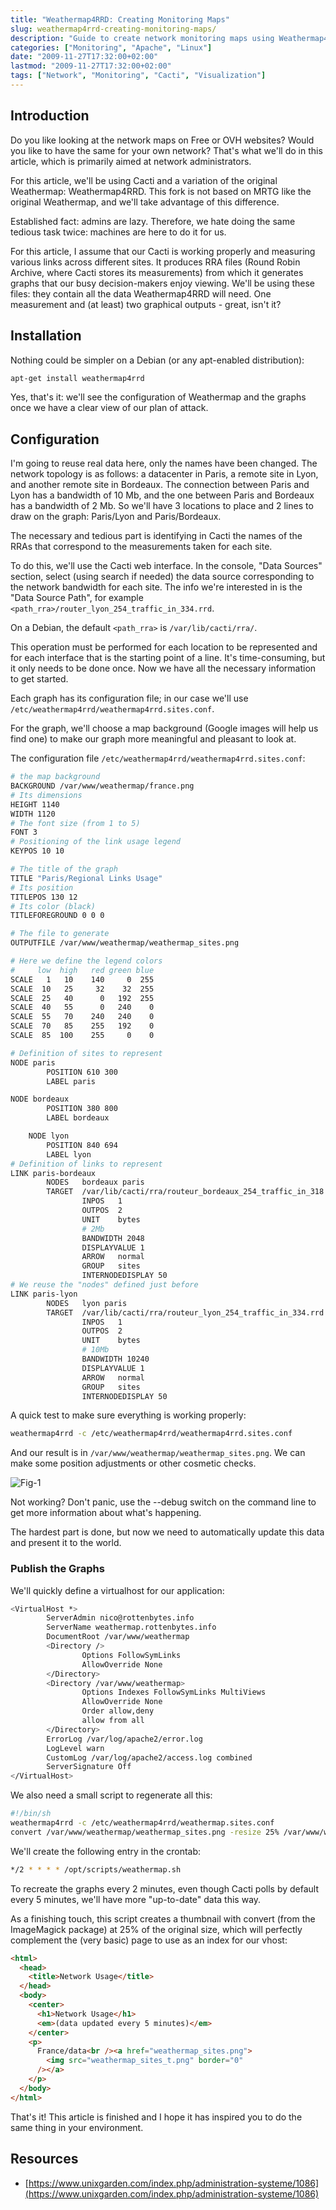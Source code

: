 ```yaml
---
title: "Weathermap4RRD: Creating Monitoring Maps"
slug: weathermap4rrd-creating-monitoring-maps/
description: "Guide to create network monitoring maps using Weathermap4RRD and Cacti"
categories: ["Monitoring", "Apache", "Linux"]
date: "2009-11-27T17:32:00+02:00"
lastmod: "2009-11-27T17:32:00+02:00"
tags: ["Network", "Monitoring", "Cacti", "Visualization"]
---
```


## Introduction

Do you like looking at the network maps on Free or OVH websites? Would you like to have the same for your own network? That's what we'll do in this article, which is primarily aimed at network administrators.

For this article, we'll be using Cacti and a variation of the original Weathermap: Weathermap4RRD. This fork is not based on MRTG like the original Weathermap, and we'll take advantage of this difference.

Established fact: admins are lazy. Therefore, we hate doing the same tedious task twice: machines are here to do it for us.

For this article, I assume that our Cacti is working properly and measuring various links across different sites. It produces RRA files (Round Robin Archive, where Cacti stores its measurements) from which it generates graphs that our busy decision-makers enjoy viewing. We'll be using these files: they contain all the data Weathermap4RRD will need. One measurement and (at least) two graphical outputs - great, isn't it?

## Installation

Nothing could be simpler on a Debian (or any apt-enabled distribution):

```bash
apt-get install weathermap4rrd
```

Yes, that's it: we'll see the configuration of Weathermap and the graphs once we have a clear view of our plan of attack.

## Configuration

I'm going to reuse real data here, only the names have been changed. The network topology is as follows: a datacenter in Paris, a remote site in Lyon, and another remote site in Bordeaux. The connection between Paris and Lyon has a bandwidth of 10 Mb, and the one between Paris and Bordeaux has a bandwidth of 2 Mb. So we'll have 3 locations to place and 2 lines to draw on the graph: Paris/Lyon and Paris/Bordeaux.

The necessary and tedious part is identifying in Cacti the names of the RRAs that correspond to the measurements taken for each site.

To do this, we'll use the Cacti web interface. In the console, "Data Sources" section, select (using search if needed) the data source corresponding to the network bandwidth for each site. The info we're interested in is the "Data Source Path", for example `<path_rra>/router_lyon_254_traffic_in_334.rrd`.

On a Debian, the default `<path_rra>` is `/var/lib/cacti/rra/`.

This operation must be performed for each location to be represented and for each interface that is the starting point of a line. It's time-consuming, but it only needs to be done once. Now we have all the necessary information to get started.

Each graph has its configuration file; in our case we'll use `/etc/weathermap4rrd/weathermap4rrd.sites.conf`.

For the graph, we'll choose a map background (Google images will help us find one) to make our graph more meaningful and pleasant to look at.

The configuration file `/etc/weathermap4rrd/weathermap4rrd.sites.conf`:

```bash
# the map background
BACKGROUND /var/www/weathermap/france.png
# Its dimensions
HEIGHT 1140
WIDTH 1120
# The font size (from 1 to 5)
FONT 3
# Positioning of the link usage legend
KEYPOS 10 10

# The title of the graph
TITLE "Paris/Regional Links Usage"
# Its position
TITLEPOS 130 12
# Its color (black)
TITLEFOREGROUND 0 0 0

# The file to generate
OUTPUTFILE /var/www/weathermap/weathermap_sites.png

# Here we define the legend colors
#     low  high   red green blue
SCALE   1   10    140     0  255
SCALE  10   25     32    32  255
SCALE  25   40      0   192  255
SCALE  40   55      0   240    0
SCALE  55   70    240   240    0
SCALE  70   85    255   192    0
SCALE  85  100    255     0    0

# Definition of sites to represent
NODE paris
        POSITION 610 300
        LABEL paris

NODE bordeaux
        POSITION 380 800
        LABEL bordeaux

	NODE lyon
        POSITION 840 694
        LABEL lyon
# Definition of links to represent
LINK paris-bordeaux
        NODES   bordeaux paris
        TARGET  /var/lib/cacti/rra/routeur_bordeaux_254_traffic_in_318.rrd
                INPOS   1
                OUTPOS  2
                UNIT    bytes
                # 2Mb
                BANDWIDTH 2048
                DISPLAYVALUE 1
                ARROW   normal
                GROUP   sites
                INTERNODEDISPLAY 50
# We reuse the "nodes" defined just before
LINK paris-lyon
        NODES   lyon paris
        TARGET  /var/lib/cacti/rra/routeur_lyon_254_traffic_in_334.rrd
                INPOS   1
                OUTPOS  2
                UNIT    bytes
                # 10Mb
                BANDWIDTH 10240
                DISPLAYVALUE 1
                ARROW   normal
                GROUP   sites
                INTERNODEDISPLAY 50
```

A quick test to make sure everything is working properly:

```bash
weathermap4rrd -c /etc/weathermap4rrd/weathermap4rrd.sites.conf
```

And our result is in `/var/www/weathermap/weathermap_sites.png`. We can make some position adjustments or other cosmetic checks.

![Fig-1](../../static/images/fig-1.avif)

Not working? Don't panic, use the --debug switch on the command line to get more information about what's happening.

The hardest part is done, but now we need to automatically update this data and present it to the world.

### Publish the Graphs

We'll quickly define a virtualhost for our application:

```bash
<VirtualHost *>
        ServerAdmin nico@rottenbytes.info
        ServerName weathermap.rottenbytes.info
        DocumentRoot /var/www/weathermap
        <Directory />
                Options FollowSymLinks
                AllowOverride None
        </Directory>
        <Directory /var/www/weathermap>
                Options Indexes FollowSymLinks MultiViews
                AllowOverride None
                Order allow,deny
                allow from all
        </Directory>
        ErrorLog /var/log/apache2/error.log
        LogLevel warn
        CustomLog /var/log/apache2/access.log combined
        ServerSignature Off
</VirtualHost>
```

We also need a small script to regenerate all this:

```bash
#!/bin/sh
weathermap4rrd -c /etc/weathermap4rrd/weathermap.sites.conf
convert /var/www/weathermap/weathermap_sites.png -resize 25% /var/www/weathermap/weathermap_sites_t.png
```

We'll create the following entry in the crontab:

```bash
*/2 * * * * /opt/scripts/weathermap.sh
```

To recreate the graphs every 2 minutes, even though Cacti polls by default every 5 minutes, we'll have more "up-to-date" data this way.

As a finishing touch, this script creates a thumbnail with convert (from the ImageMagick package) at 25% of the original size, which will perfectly complement the (very basic) page to use as an index for our vhost:

```html
<html>
  <head>
    <title>Network Usage</title>
  </head>
  <body>
    <center>
      <h1>Network Usage</h1>
      <em>(data updated every 5 minutes)</em>
    </center>
    <p>
      France/data<br /><a href="weathermap_sites.png">
        <img src="weathermap_sites_t.png" border="0"
      /></a>
    </p>
  </body>
</html>
```

That's it! This article is finished and I hope it has inspired you to do the same thing in your environment.

## Resources
- [https://www.unixgarden.com/index.php/administration-systeme/1086](https://www.unixgarden.com/index.php/administration-systeme/1086)
